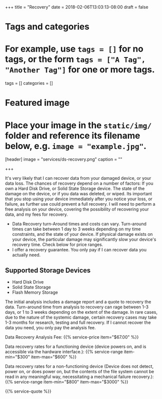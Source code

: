 +++
title = "Recovery"
date = 2018-02-06T13:03:13-08:00
draft = false

# Tags and categories
# For example, use `tags = []` for no tags, or the form `tags = ["A Tag", "Another Tag"]` for one or more tags.
tags = []
categories = []

# Featured image
# Place your image in the `static/img/` folder and reference its filename below, e.g. `image = "example.jpg"`.
[header]
image = "services/ds-recovery.png"
caption = ""

+++

It's very likely that I can recover data from your damaged device, or your data loss. The chances of recovery depend on a number of factors: If you own a Hard Disk Drive, or Solid State Storage device. The state of the damage on the device, or if you data was deleted, or wiped.  Its important that you stop using your device immediately after you notice your loss, or failure, as further use could prevent a full recovery. I will need to perform a free analysis on your device, covering the possibility of recovering your data, and my fees for recovery.

- Data Recovery turn-Around times and costs can vary. Turn-around times can take between 1 day to 3 weeks depending on my time constraints, and the state of your device. If physical damage exists on your device, the particular damage may significantly slow your device's recovery time. Check below for price ranges.
- I offer a recovery guarantee. You only pay if I can recover data you actually need.



## Supported Storage Devices

- Hard Disk Drive
- Solid State Storage
- Flash Memory Storage

<div class="alert-container">The initial analysis includes a damage report and a quote to recovery the data. Turn-around time from analysis to recovery can rage between 1-3 days, or 1 to 3 weeks depending on the extent of the damage. In rare cases, due to the nature of the systemic damage, certain recovery cases may take 1-3 months for research, testing and full recovery. If I cannot recover the data you need, you only pay the analysis fee.</div>

Data Recovery Analysis Fee:
{{% service-price item="$67.00" %}}

Data recovery rates for a functioning device (device powers on, and is accessible via the hardware interface.):
{{% service-range item-min="$300" item-max="$600" %}}

Data recovery rates for a non-functioning device (Device does not detect, power on, or does power on, but the contents of the file system cannot be read in any meaningful way, necessitating a mechanical failure recovery.):
{{% service-range item-min="$800" item-max="$3000" %}}

{{% service-quote %}}
